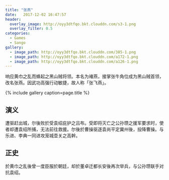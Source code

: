 ```yaml
---
title: "张燕"
date:   2017-12-02 16:47:57
header:
  overlay_image: http://oyy3dtfqo.bkt.clouddn.com/s3-1.png
  overlay_filter: 0.5
categories:
  - Games
  - Sango
gallery:
  - image_path: http://oyy3dtfqo.bkt.clouddn.com/385-1.png
  - image_path: http://oyy3dtfqo.bkt.clouddn.com/a172-1.png
  - image_path: http://oyy3dtfqo.bkt.clouddn.com/a126-1.png
---
```


响应黄巾之乱而蜂起之黑山贼将领。本名为褚燕，接掌张牛角位成为黑山贼首领，改名张燕。因武功高强行动敏捷，故人称「张飞燕」。

{% include gallery caption=page.title %}

## 演义

遭驱赶出城，尔後败於受袁绍庇护之吕布。受即将灭亡之公孙瓒之援军要求时，使者却遭袁绍所捕，无法前往救援。尔後於曹操驱逐袁尚平定冀州後，投降曹操。与乐进、李典一同进攻笼城壶关之高幹。

## 正史

於黄巾之乱後曾一度臣服於朝廷，却於董卓迁都长安後再次举兵，与公孙瓒联手对抗袁绍。